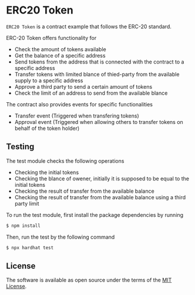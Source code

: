 # ERC20 Token

`ERC20 Token` is a contract example that follows the ERC-20 standard.

ERC-20 Token offers functionality for
- Check the amount of tokens available
- Get the balance of a specific address
- Send tokens from the address that is connected with the contract to a specific address
- Transfer tokens with limited blance of thied-party from the available supply to a specific address
- Approve a third party to send a certain amount of tokens
- Check the limit of an address to send from the available blance

The contract also provides events for specific functionalities
- Transfer event (Triggered when transfering tokens)
- Approval event (Triggered when allowing others to transfer tokens on behalf of the token holder)

## Testing

The test module checks the following operations
- Checking the initial tokens
- Checking the blance of owener, initially it is supposed to be equal to the initial tokens
- Checking the result of transfer from the available balance
- Checking the result of transfer from the available balance using a third party limit

To run the test module, first install the package dependencies by running

```sh
$ npm install
```

Then, run the test by the following command

```sh
$ npx hardhat test
```

## License

The software is available as open source under the terms of the [MIT License](http://opensource.org/licenses/MIT).

